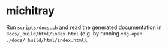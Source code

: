 # michitray

Run `scripts/docs.sh` and read the generated documentation in `docs/_build/html/index.html` (e.g. by running `xdg-open ./docs/_build/html/index.html`).
